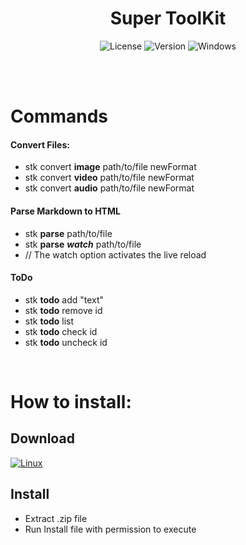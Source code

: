 <div id="title" align="center">
  <h1>Super ToolKit</h1>
</div>

<div id="badges" align="center">

![License](https://img.shields.io/github/license/georgejrdev/ToolKit-Development.svg)
![Version](https://img.shields.io/badge/version-3.0.1-53918E.svg)
![Windows](https://img.shields.io/badge/made%20for-linux-AD6845.svg)

</div>

<br>
<br>

# Commands

#### Convert Files:
- stk convert **image** path/to/file newFormat
- stk convert **video** path/to/file newFormat
- stk convert **audio** path/to/file newFormat

#### Parse Markdown to HTML
- stk **parse** path/to/file
- stk **parse** ***watch*** path/to/file 
- // The watch option activates the live reload

#### ToDo
- stk **todo** add "text"
- stk **todo** remove id
- stk **todo** list 
- stk **todo** check id
- stk **todo** uncheck id

<br>

# How to install:

## Download

<a href="https://github.com/georgejrdev/ToolKit-Development/raw/main/build/linux3.0.1.zip">![Linux](https://img.shields.io/badge/Linux-FCC624?style=for-the-badge&logo=linux&logoColor=black)</a>
<!-- <a href="#">![Windows](https://img.shields.io/badge/Windows-0078D6?style=for-the-badge&logo=windows&logoColor=white)</a> -->

## Install

- Extract .zip file
- Run Install file with permission to execute
